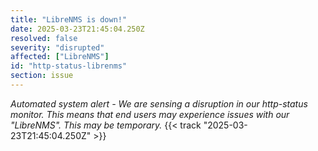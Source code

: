 ```yaml
---
title: "LibreNMS is down!"
date: 2025-03-23T21:45:04.250Z
resolved: false
severity: "disrupted"
affected: ["LibreNMS"]
id: "http-status-librenms"
section: issue
---
```


**Automated system alert* - We are sensing a disruption in our http-status monitor. This means that end users may experience issues with our "LibreNMS". This may be temporary.* {{< track "2025-03-23T21:45:04.250Z" >}}
